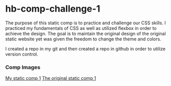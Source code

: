 # hb-comp-challenge-1
The purpose of this static comp is to practice and challenge our CSS skills. I practiced my fundamentals of CSS as well as utilized flexbox in order to achieve the design. The goal is to maintain the original design of the original static website yet was given the freedom to change the theme and colors.

I created a repo in my git and then created a repo in github in order to utilize version control.

### Comp Images
[My static comp 1](https://github.com/hannahbare/hb-comp-challenge-1/blob/master/LifeAquaticComp1.png)
[The original static comp 1](https://github.com/hannahbare/hb-comp-challenge-1/blob/master/OriginalComp1.png)
